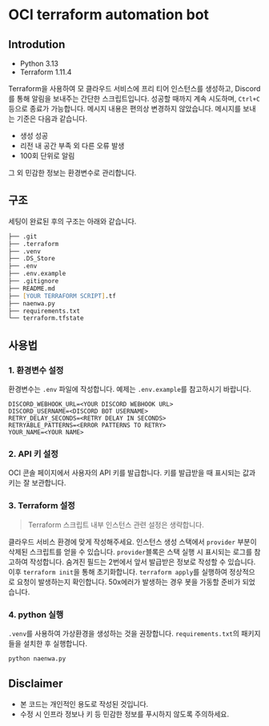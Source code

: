 # OCI terraform automation bot

## Introdution

- Python 3.13
- Terraform 1.11.4

Terraform을 사용하여 모 클라우드 서비스에 프리 티어 인스턴스를 생성하고, Discord를 통해 알림을 보내주는 간단한 스크립트입니다.
성공할 때까지 계속 시도하며, `Ctrl+C` 등으로 종료가 가능합니다. 메시지 내용은 편의상 변경하지 않았습니다.
메시지를 보내는 기준은 다음과 같습니다.

- 생성 성공
- 리전 내 공간 부족 외 다른 오류 발생
- 100회 단위로 알림

그 외 민감한 정보는 환경변수로 관리합니다.

## 구조

세팅이 완료된 후의 구조는 아래와 같습니다.

```zsh
├── .git
├── .terraform
├── .venv
├── .DS_Store
├── .env
├── .env.example
├── .gitignore
├── README.md
├── [YOUR TERRAFORM SCRIPT].tf
├── naenwa.py
├── requirements.txt
└── terraform.tfstate
```

## 사용법

### 1. 환경변수 설정

환경변수는 `.env` 파일에 작성합니다. 예제는 `.env.example`를 참고하시기 바랍니다.

```env
DISCORD_WEBHOOK_URL=<YOUR DISCORD WEBHOOK URL>
DISCORD_USERNAME=<DISCORD BOT USERNAME>
RETRY_DELAY_SECONDS=<RETRY DELAY IN SECONDS>
RETRYABLE_PATTERNS=<ERROR PATTERNS TO RETRY>
YOUR_NAME=<YOUR NAME>
```

### 2. API 키 설정

OCI 콘솔 페이지에서 사용자의 API 키를 발급합니다.
키를 발급받을 때 표시되는 값과 키는 잘 보관합니다.

### 3. Terraform 설정

> Terraform 스크립트 내부 인스턴스 관련 설정은 생략합니다.

클라우드 서비스 환경에 맞게 작성해주세요. 인스턴스 생성 스택에서 `provider` 부분이 삭제된 스크립트를 얻을 수 있습니다.
`provider`블록은 스택 실행 시 표시되는 로그를 참고하여 작성합니다. 숨겨진 필드는 2번에서 앞서 발급받은 정보로 작성할 수 있습니다.
이후 `terraform init`을 통해 초기화합니다. `terraform apply`를 실행하여 정상적으로 요청이 발생하는지 확인합니다. 50x에러가 발생하는 경우 봇을 가동할 준비가 되었습니다.

### 4. python 실행

`.venv`를 사용하여 가상환경을 생성하는 것을 권장합니다.
`requirements.txt`의 패키지들을 설치한 후 실행합니다.

```bash
python naenwa.py
```

## Disclaimer

- 본 코드는 개인적인 용도로 작성된 것입니다.
- 수정 시 인프라 정보나 키 등 민감한 정보를 푸시하지 않도록 주의하세요.
